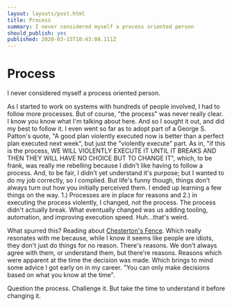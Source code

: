 ```yaml
---
layout: layouts/post.html
title: Process
summary: I never considered myself a process oriented person
should_publish: yes
published: 2020-03-15T10:43:08.111Z
---
```


# Process

I never considered myself a process oriented person.

As I started to work on systems with hundreds of people involved, I had to follow more processes. But of course, "the process" was never really clear. I know you know what I'm talking about here. And so I sought it out, and did my best to follow it. I even went so far as to adopt part of a George S. Patton's quote, "A good plan violently executed now is better than a perfect plan executed next week", but just the "violently execute" part. As in, "if this is the process, WE WILL VIOLENTLY EXECUTE IT UNTIL IT BREAKS AND THEN THEY WILL HAVE NO CHOICE BUT TO CHANGE IT", which, to be frank, was really me rebelling because I didn't like having to follow a process. And, to be fair, I didn't yet understand it's purpose; but I wanted to do my job correctly, so I complied. But life's funny though, things don't always turn out how you initially perceived them. I ended up learning a few things on the way. 1.) Processes are in place for reasons and 2.) in executing the process violently, I changed, not the process. The process didn't actually break. What eventually changed was us adding tooling, automation, and improving execution speed. Huh...that's weird.

What spurred this? Reading about [Chesterton's Fence](https://fs.blog/2020/03/chestertons-fence/). Which really resonates with me because, while I know it seems like people are idiots, they don't just do things for no reason. There's reasons. We don't always agree with them, or understand them, but there're reasons. Reasons which were apparent at the time the decision was made. Which brings to mind some advice I got early on in my career. "You can only make decisions based on what you know at the time".

Question the process. Challenge it. But take the time to understand it before changing it.